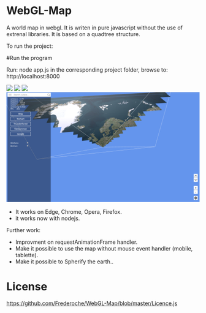 # WebGL-Map
A world map in webgl. 
It is writen in pure javascript without the use of extrenal libraries.
It is based on a quadtree structure.

To run the project:

#Run the program

Run: node app.js in the corresponding project folder,
browse to: http://localhost:8000

<img src="https://github.com/Frederoche/WebGL-Map/blob/master/Capture.PNG" width=600>
<img src="https://github.com/Frederoche/WebGL-Map/blob/master/Capture2.PNG" width=600>
<img src="https://github.com/Frederoche/WebGL-Map/blob/master/Capture3.PNG" width=600>
<img src="https://github.com/Frederoche/WebGL-Map/blob/master/Capture4.PNG" width=600>

- It works on Edge, Chrome, Opera, Firefox.
- it works now with nodejs.

Further work:

- Improvment on requestAnimationFrame handler.
- Make it possible to use the map without mouse event handler (mobile, tablette).
- Make it possible to Spherify the earth..

# License
 https://github.com/Frederoche/WebGL-Map/blob/master/Licence.js
